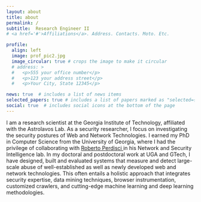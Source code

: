 ```yaml
---
layout: about
title: about
permalink: /
subtitle:  Research Engineer II
# <a href='#'>Affiliations</a>. Address. Contacts. Moto. Etc.

profile:
  align: left
  image: prof_pic2.jpg
  image_circular: true # crops the image to make it circular
  # address: >
  #   <p>555 your office number</p>
  #   <p>123 your address street</p>
  #   <p>Your City, State 12345</p>

news: true  # includes a list of news items
selected_papers: true # includes a list of papers marked as "selected={true}"
social: true  # includes social icons at the bottom of the page
---
```

I am a research scientist at the Georgia Institute of Technology, affiliated with the Astrolavos Lab. As a security researcher, I focus on investigating the security postures of Web and Network Technologies. I earned my PhD in Computer Science from the University of Georgia, where I had the privilege of collaborating with <a href="https://roberto.perdisci.com"> Roberto Perdisci </a> in his Network and Security Intelligence lab.  In my doctoral and postdoctoral work at UGA and GTech, I have designed, built
and evaluated systems that measure and detect large-scale abuse of well-established as well as
newly developed web and network technologies. This often entails a holistic approach that integrates security expertise, data mining techniques, browser instrumentation, customized crawlers, and cutting-edge machine learning and deep learning methodologies.


<!-- My research primarily explores the intersection of Usable Web Security, Web Attacks and Defenses, and Network Attack and Defenses. Most of my publications feature innovative solutions that quantify various forms of abuse and offer insights critical for developing defenses. This often involves scaling solutions through automation,, gaining a deep understanding of the attacks in question, and applying Machine Learning techniques to specific tasks.  -->

<!-- During my time there, I gained valuable expertise and knowledge in the field.  -->

<!-- I aim to channel my passion for this field towards my goal of making cybersecurity more accessible and user-friendly. 
By bridging the gap between intricate security measures and end users, I'm on a mission to create a safer online world for everyone — one paper at a time. -->

<!-- 
I'm a research scientist at Georgia Institute of Technology, affiliated with Astrolavos Lab. My research interests lie on the intersection of Usable Web security, Web Attacks and Defenses, Network Attack and Defenses and Machine Learning. I hold a PhD in Computer Science from the University of Georgia, where I had the opportunity to work with <a href="https://roberto.perdisci.com"> Roberto Perdisci </a> in his lab Network and Security Intelligence. My goal is to drive my passion for this field to make cybersecurity more accessible and user-friendly. -->
